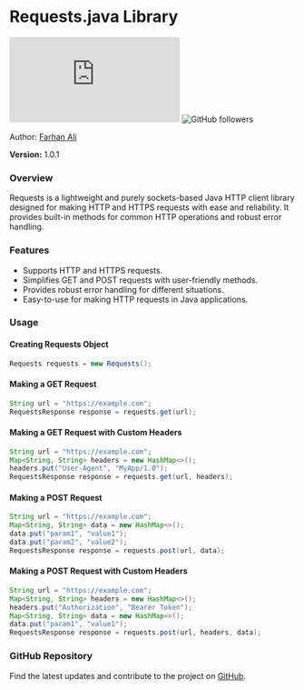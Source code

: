 # Requests.java Library

![GitHub stars](https://img.shields.io/github/stars/farhanaliofficial/Requests.java?style=social)
![GitHub followers](https://img.shields.io/github/followers/farhanaliofficial?style=social)

Author: [Farhan Ali](https://github.com/farhanaliofficial)

**Version:** 1.0.1

### Overview

Requests is a lightweight and purely sockets-based Java HTTP client library designed for making HTTP and HTTPS requests with ease and reliability. It provides built-in methods for common HTTP operations and robust error handling.

### Features

- Supports HTTP and HTTPS requests.
- Simplifies GET and POST requests with user-friendly methods.
- Provides robust error handling for different situations.
- Easy-to-use for making HTTP requests in Java applications.

### Usage

#### Creating Requests Object

```java
Requests requests = new Requests();
```

#### Making a GET Request

```java
String url = "https://example.com";
RequestsResponse response = requests.get(url);
```

#### Making a GET Request with Custom Headers

```java
String url = "https://example.com";
Map<String, String> headers = new HashMap<>();
headers.put("User-Agent", "MyApp/1.0");
RequestsResponse response = requests.get(url, headers);
```

#### Making a POST Request

```java
String url = "https://example.com";
Map<String, String> data = new HashMap<>();
data.put("param1", "value1");
data.put("param2", "value2");
RequestsResponse response = requests.post(url, data);
```

#### Making a POST Request with Custom Headers

```java
String url = "https://example.com";
Map<String, String> headers = new HashMap<>();
headers.put("Authorization", "Bearer Token");
Map<String, String> data = new HashMap<>();
data.put("param1", "value1");
RequestsResponse response = requests.post(url, headers, data);
```

### GitHub Repository

Find the latest updates and contribute to the project on [GitHub](https://github.com/farhanaliofficial/Requests.java).
